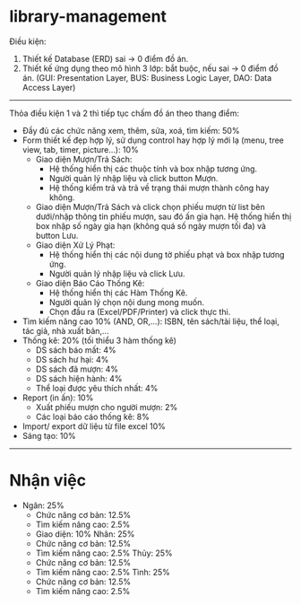 # library-management

Điều kiện:
1. Thiết kế Database (ERD) sai → 0 điểm đồ án.
2. Thiết kế ứng dụng theo mô hình 3 lớp: bắt buộc, nếu sai → 0 điểm đồ án. (GUI: Presentation Layer, BUS: Business Logic Layer, DAO: Data Access Layer)
--------------------------------------------------------------------------------------------------------------------------------
Thỏa điều kiện 1 và 2 thì tiếp tục chấm đồ án theo thang điểm:
+ Đầy đủ các chức năng xem, thêm, sửa, xoá, tìm kiếm: 50%
+ Form thiết kế đẹp hợp lý, sử dụng control hay hợp lý mới lạ (menu, tree view, tab, timer, picture…): 10%
  - Giao diện Mượn/Trả Sách:
    + Hệ thống hiển thị các thuộc tính và box nhập tương ứng.
    + Người quản lý nhập liệu và click button Mượn.
    + Hệ thống kiểm trả và trả về trạng thái mượn thành công hay không.
  - Giao diện Mượn/Trả Sách và click chọn phiếu mượn từ list bên dưới/nhập thông tin phiếu mượn, sau đó ấn gia hạn. Hệ thống hiển thị box nhập số ngày gia hạn (không quá số ngày mượn tối đa) và button Lưu.
  - Giao diện Xử Lý Phạt:
    + Hệ thống hiển thị các nội dung tờ phiếu phạt và box nhập tương ứng.
    + Người quản lý nhập liệu và click Lưu.
  - Giao diện Báo Cáo Thống Kê:
    + Hệ thống hiển thị các Hàm Thống Kê.
    + Người quản lý chọn nội dung mong muốn.
    + Chọn đầu ra (Excel/PDF/Printer) và click thực thi.
+ Tìm kiếm nâng cao 10% (AND, OR,…): ISBN, tên sách/tài liệu, thể loại, tác giả, nhà xuất bản,...
+ Thống kê: 20% (tối thiểu 3 hàm thống kê)
  - DS sách báo mất: 4%
  - DS sách hư hại: 4%
  - DS sách đã mượn: 4%
  - DS sách hiện hành: 4%
  - Thể loại được yêu thích nhất: 4%
+ Report (in ấn): 10%
  - Xuất phiếu mượn cho người mượn: 2%
  - Các loại báo cáo thống kê: 8%
+ Import/ export dữ liệu từ file excel 10%
+ Sáng tạo: 10%
--------------------------------------------------------------------------------------------------------------------------------
# Nhận việc
+ Ngân: 25%
  + Chức năng cơ bản: 12.5%
  + Tìm kiếm nâng cao: 2.5%
  + Giao diện: 10%
Nhân: 25%
  - Chức năng cơ bản: 12.5%
  - Tìm kiếm nâng cao: 2.5%
Thủy: 25%
  - Chức năng cơ bản: 12.5%
  - Tìm kiếm nâng cao: 2.5%
Tình: 25%
  - Chức năng cơ bản: 12.5%
  - Tìm kiếm nâng cao: 2.5%
